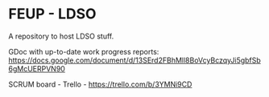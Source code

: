 # FEUP - LDSO
A repository to host LDSO stuff.


GDoc with up-to-date work progress reports:
https://docs.google.com/document/d/13SErd2FBhMll8BoVcyBczqyJi5gbfSb6gMcUERPVN90

SCRUM board - Trello - https://trello.com/b/3YMNi9CD


